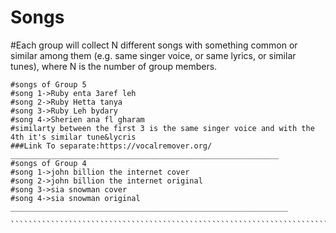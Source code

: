 # Songs
#Each group will collect N different songs with something common or similar among them (e.g. same singer voice, or same lyrics, or similar tunes), where N is the number of group members.
````````````````````````````````````````````````````````````````````````````````````
#songs of Group 5
#song 1->Ruby enta 3aref leh
#song 2->Ruby Hetta tanya
#song 3->Ruby Leh bydary
#song 4->Sherien ana fl gharam
#similarty between the first 3 is the same singer voice and with the 4th it's similar tune&lycris
###Link To separate:https://vocalremover.org/
____________________________________________________________
#songs of Group 4
#song 1->john billion the internet cover
#song 2->john billion the internet original
#song 3->sia snowman cover
#song 4->sia snowman original
______________________________________________________________

``````````````````````````````````````````````````````````````````````````````````
